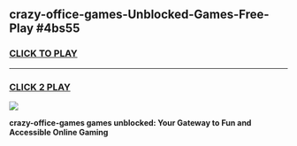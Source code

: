 
## crazy-office-games-Unblocked-Games-Free-Play #4bs55
<h3>
<a href="https://us.freeplayer.one?title=crazy-office-games&ref=9M">CLICK TO PLAY</a></h3>
<hr>

<h3>
<a href="https://us.freeplayer.one?title=crazy-office-games&ref=9M">CLICK 2 PLAY</a>
  
</h3>

<a href="https://us.freeplayer.one?title=crazy-office-games&ref=9M"><img src="https://clearcache.store/games.png"></a>


**crazy-office-games games unblocked: Your Gateway to Fun and Accessible Online Gaming**

